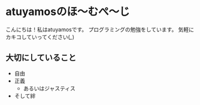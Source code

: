 # atuyamosのほ〜むぺ〜じ
こんにちは！私はatuyamosです。
プログラミングの勉強をしています。
気軽にカキコしていってください(*_*)
## 大切にしていること
- 自由
- 正義
	- あるいはジャスティス
- そして絆
